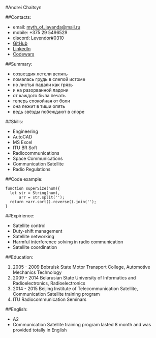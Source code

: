 #Andrei Chaitsyn

##Contacts:
* email: myth_of_lavanda@mail.ru
* mobile: +375 29 5496529
* discord: Levendor#0310
* [GitHub](https://github.com/Levendor)
* [LinkedIn](www.linkedin.com/in/andrei-chaitsyn-948140144)
* [Codewars](https://www.codewars.com/users/Levendor)

##Summary:
* созвездия летели вспять
* ломалась грудь в слепой истоме
* но листья падали как грязь
* и на разорванной ладони
* от каждого была печать
* теперь спокойная от боли
* она лежит в тиши опять
* ведь звёзды побеждают в споре

##Skills:
* Engineering
* AutoCAD
* MS Excel
* ITU BR Soft
* Radiocommunications
* Space Communications
* Communication Satellite
* Radio Regulations

##Code example:
```
function superSize(num){
  let str = String(num),
      arr = str.split('');
  return +arr.sort().reverse().join('');
}
```

##Expirience:
* Satellite control
* Duty-shift management
* Satellite networking
* Harmful interference solving in radio communication
* Satellite coordination

##Education:
1. 2005 - 2009 Bobruisk State Motor Transport College, Automotive Mechanics Technology
2. 2009 - 2014 Belarusian State University of Informatics and Radioelectronics, Radioelectronics
3. 2014 - 2015 Beijing Institute of Telecommunication Satellite, Communication Satellite training program
4. ITU Radiocommunication Seminars

##English:
* A2
* Communication Satellite training program lasted 8 month and was provided totally in English